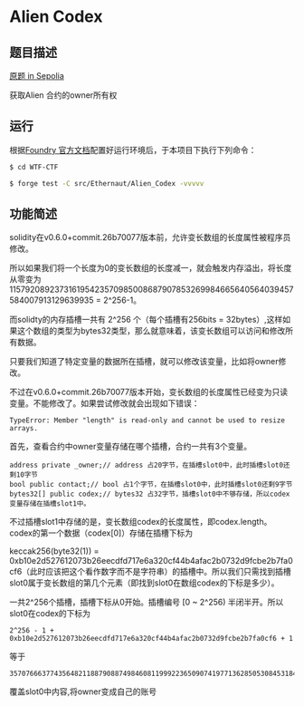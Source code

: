 # Alien Codex

## 题目描述

[原题 in Sepolia](https://ethernaut.openzeppelin.com/level/0x27bC920e7C426500a0e7D63Bb037800A7288abC1)

获取Alien 合约的owner所有权

## 运行

根据[Foundry 官方文档](https://getfoundry.sh/)配置好运行环境后，于本项目下执行下列命令：

```sh
$ cd WTF-CTF

$ forge test -C src/Ethernaut/Alien_Codex -vvvvv
```

## 功能简述

solidity在v0.6.0+commit.26b70077版本前，允许变长数组的长度属性被程序员修改。

所以如果我们将一个长度为0的变长数组的长度减一，就会触发内存溢出，将长度从零变为115792089237316195423570985008687907853269984665640564039457584007913129639935 = 2^256-1。

而solidty的内存插槽一共有 2^256 个（每个插槽有256bits = 32bytes）,这样如果这个数组的类型为bytes32类型，那么就意味着，该变长数组可以访问和修改所有数据。

只要我们知道了特定变量的数据所在插槽，就可以修改该变量，比如将owner修改。

不过在v0.6.0+commit.26b70077版本开始，变长数组的长度属性已经变为只读变量。不能修改了。如果尝试修改就会出现如下错误：

```
TypeError: Member "length" is read-only and cannot be used to resize arrays.
```

首先，查看合约中owner变量存储在哪个插槽，合约一共有3个变量。

```solidity
address private _owner;// address 占20字节，在插槽slot0中，此时插槽slot0还剩10字节
bool public contact;// bool 占1个字节，在插槽slot0中，此时插槽slot0还剩9字节
bytes32[] public codex;// bytes32 占32字节，插槽slot0中不够存储，所以codex变量存储在插槽slot1中。
```

不过插槽slot1中存储的是，变长数组codex的长度属性，即codex.length。codex的第一个数据（codex[0]）存储在插槽下标为

keccak256(byte32(1)) = 0xb10e2d527612073b26eecdfd717e6a320cf44b4afac2b0732d9fcbe2b7fa0cf6（此时应该把这个看作数字而不是字符串）的插槽中。所以我们只需找到插槽slot0属于变长数组的第几个元素（即找到slot0在数组codex的下标是多少）。

一共2^256个插槽，插槽下标从0开始。插槽编号 [0 ~ 2^256) 半闭半开。所以slot0在codex的下标为 

```
2^256 - 1 + 0xb10e2d527612073b26eecdfd717e6a320cf44b4afac2b0732d9fcbe2b7fa0cf6 + 1
```

等于

```
35707666377435648211887908874984608119992236509074197713628505308453184860938
```

覆盖slot0中内容,将owner变成自己的账号